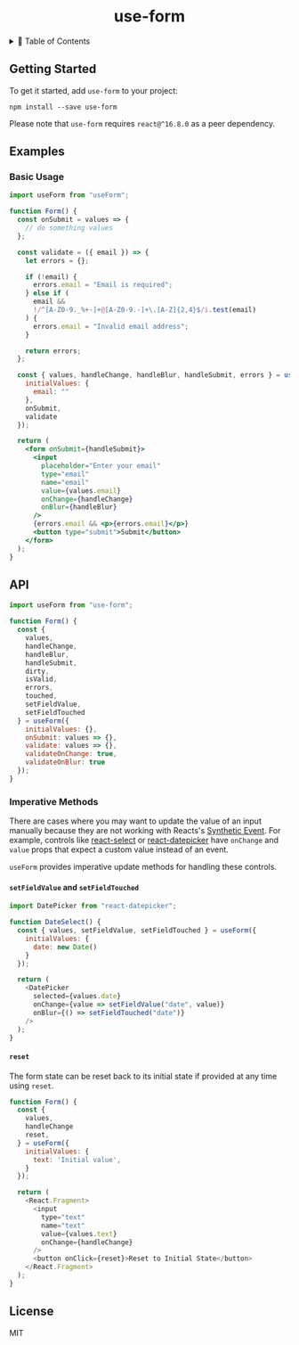 <h1 align="center">
  use-form
</h1>

<details>
<summary>📒 Table of Contents</summary>
<p>

- [Getting Started](#getting-started)
- [Examples](#examples)
  - [Basic Usage](#basic-usage)
- [API](#api)
  - [Imperative Methods](#imperative-methods)
    - [`setFieldValue` and `setFieldTouched`](#setfieldvalue-and-setfieldtouched)
    - [`reset`](#reset)
- [License](#license)

</p>
</details>

## Getting Started

To get it started, add `use-form` to your project:

```
npm install --save use-form
```

Please note that `use-form` requires `react@^16.8.0` as a peer dependency.

## Examples

### Basic Usage

```jsx
import useForm from "useForm";

function Form() {
  const onSubmit = values => {
    // do something values
  };

  const validate = ({ email }) => {
    let errors = {};

    if (!email) {
      errors.email = "Email is required";
    } else if (
      email &&
      !/^[A-Z0-9._%+-]+@[A-Z0-9.-]+\.[A-Z]{2,4}$/i.test(email)
    ) {
      errors.email = "Invalid email address";
    }

    return errors;
  };

  const { values, handleChange, handleBlur, handleSubmit, errors } = useForm({
    initialValues: {
      email: ""
    },
    onSubmit,
    validate
  });

  return (
    <form onSubmit={handleSubmit}>
      <input
        placeholder="Enter your email"
        type="email"
        name="email"
        value={values.email}
        onChange={handleChange}
        onBlur={handleBlur}
      />
      {errors.email && <p>{errors.email}</p>}
      <button type="submit">Submit</button>
    </form>
  );
}
```

## API

```js
import useForm from "use-form";

function Form() {
  const {
    values,
    handleChange,
    handleBlur,
    handleSubmit,
    dirty,
    isValid,
    errors,
    touched,
    setFieldValue,
    setFieldTouched
  } = useForm({
    initialValues: {},
    onSubmit: values => {},
    validate: values => {},
    validateOnChange: true,
    validateOnBlur: true
  });
}
```

### Imperative Methods

There are cases where you may want to update the value of an input manually because they are not working with Reacts's [Synthetic Event](https://reactjs.org/docs/events.html). For example, controls like [react-select](https://react-select.com/home) or [react-datepicker](https://www.npmjs.com/package/react-datepicker) have `onChange` and `value` props that expect a custom value instead of an event.

`useForm` provides imperative update methods for handling these controls.

#### `setFieldValue` and `setFieldTouched`

```js
import DatePicker from "react-datepicker";

function DateSelect() {
  const { values, setFieldValue, setFieldTouched } = useForm({
    initialValues: {
      date: new Date()
    }
  });

  return (
    <DatePicker
      selected={values.date}
      onChange={value => setFieldValue("date", value)}
      onBlur={() => setFieldTouched("date")}
    />
  );
}
```

#### `reset`

The form state can be reset back to its initial state if provided at any time using `reset`.

```js
function Form() {
  const {
    values,
    handleChange
    reset,
  } = useForm({
    initialValues: {
      text: 'Initial value',
    }
  });

  return (
    <React.Fragment>
      <input
        type="text"
        name="text"
        value={values.text}
        onChange={handleChange}
      />
      <button onClick={reset}>Reset to Initial State</button>
    </React.Fragment>
  );
}
```

## License

MIT
